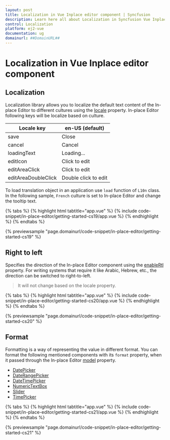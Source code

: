 ```yaml
---
layout: post
title: Localization in Vue Inplace editor component | Syncfusion
description: Learn here all about Localization in Syncfusion Vue Inplace editor component of Syncfusion Essential JS 2 and more.
control: Localization 
platform: ej2-vue
documentation: ug
domainurl: ##DomainURL##
---
```


# Localization in Vue Inplace editor component

## Localization

Localization library allows you to localize the default text content of the In-place Editor to different cultures using the [locale](https://ej2.syncfusion.com/vue/documentation/api/inplace-editor/#locale) property. In-place Editor following keys will be localize based on culture.

| Locale key | en-US (default) |
|------|------|
| save | Close |
| cancel | Cancel |
| loadingText | Loading... |
| editIcon | Click to edit |
| editAreaClick | Click to edit |
| editAreaDoubleClick | Double click to edit |

To load translation object in an application use `load` function of `L10n` class. In the following sample, `French` culture is set to In-place Editor and change the tooltip text.

{% tabs %}
{% highlight html tabtitle="app.vue" %}
{% include code-snippet/in-place-editor/getting-started-cs19/app.vue %}
{% endhighlight %}
{% endtabs %}
        
{% previewsample "page.domainurl/code-snippet/in-place-editor/getting-started-cs19" %}

## Right to left

Specifies the direction of the In-place Editor component using the [enableRtl](https://ej2.syncfusion.com/vue/documentation/api/inplace-editor/#enablertl) property. For writing systems that require it like Arabic, Hebrew, etc., the direction can be switched to right-to-left.

> It will not change based on the locale property.

{% tabs %}
{% highlight html tabtitle="app.vue" %}
{% include code-snippet/in-place-editor/getting-started-cs20/app.vue %}
{% endhighlight %}
{% endtabs %}
        
{% previewsample "page.domainurl/code-snippet/in-place-editor/getting-started-cs20" %}

## Format

Formatting is a way of representing the value in different format. You can format the following mentioned components with its `format` property, when it passed through the In-place Editor [model](https://ej2.syncfusion.com/vue/documentation/api/inplace-editor/#model) property.

* [DatePicker](https://ej2.syncfusion.com/vue/documentation/datepicker/date-format/)
* [DateRangePicker](https://ej2.syncfusion.com/vue/documentation/daterangepicker/globalization/#customize-the-date-format)
* [DateTimePicker](https://ej2.syncfusion.com/vue/documentation/api/datetimepicker/#timeformat)
* [NumericTextBox](https://ej2.syncfusion.com/vue/documentation/numerictextbox/formats/)
* [Slider](https://ej2.syncfusion.com/vue/documentation/range-slider/format/)
* [TimePicker](https://ej2.syncfusion.com/vue/documentation/api/timepicker/#format)

{% tabs %}
{% highlight html tabtitle="app.vue" %}
{% include code-snippet/in-place-editor/getting-started-cs21/app.vue %}
{% endhighlight %}
{% endtabs %}
        
{% previewsample "page.domainurl/code-snippet/in-place-editor/getting-started-cs21" %}